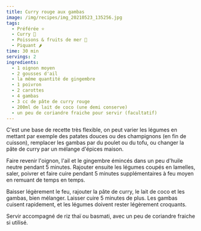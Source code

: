 ```yaml
---
title: Curry rouge aux gambas
image: /img/recipes/img_20210523_135256.jpg
tags:
  - Préférée ⭐
  - Curry 🍲
  - Poissons & fruits de mer 🦐
  - Piquant 🌶
time: 30 min
servings: 2
ingredients:
  - 1 oignon moyen
  - 2 gousses d'ail
  - la même quantité de gingembre
  - 1 poivron
  - 2 carottes
  - 4 gambas
  - 3 cc de pâte de curry rouge
  - 200ml de lait de coco (une demi conserve)
  - un peu de coriandre fraiche pour servir (facultatif)
---
```

C'est une base de recette très flexible, on peut varier les légumes en mettant par exemple des patates douces ou des champignons (en fin de cuisson), remplacer les gambas par du poulet ou du tofu, ou changer la pâte de curry par un mélange d'épices maison.

Faire revenir l'oignon, l'ail et le gingembre émincés dans un peu d'huile neutre pendant 5 minutes. Rajouter ensuite les légumes coupés en lamelles, saler, poivrer et faire cuire pendant 5 minutes supplémentaires à feu moyen en remuant de temps en temps.

Baisser légèrement le feu, rajouter la pâte de curry, le lait de coco et les gambas, bien mélanger. Laisser cuire 5 minutes de plus. Les gambas cuisent rapidement, et les légumes doivent rester légèrement croquants.

Servir accompagné de riz thaï ou basmati, avec un peu de coriandre fraiche si utilisé.